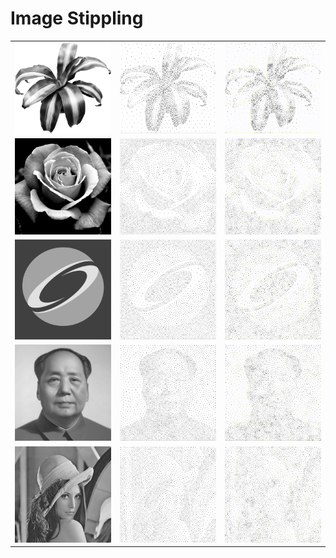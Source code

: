 # Image Stippling

|                           |                                                         |      |
| ------------------------------------------------ | ------------------------------------------------------- | ---- |
| <img width="512" alt="leaves" src="./data/leaves.bmp">  | <img width="512" alt="leaves" src="./imgs/leaves.png">  | <img width="512" alt="leaves" src="./imgs/leaves.gif">      |
| <img width="512" alt="rose" src="./data/rose.bmp">      | <img width="512" alt="rose" src="./imgs/rose.png">      | <img width="512" alt="leaves" src="./imgs/rose.gif">      |
| <img width="512" alt="rose" src="./data/sig20.bmp">     | <img width="512" alt="rose" src="./imgs/sig20.png">     | <img width="512" alt="leaves" src="./imgs/sig20.gif">      |
| <img width="512" alt="rose" src="./data/mao.bmp">       | <img width="512" alt="rose" src="./imgs/mao.png">       | <img width="512" alt="leaves" src="./imgs/mao.gif">      |
| <img width="512" alt="rose" src="./data/lena_gray.bmp"> | <img width="512" alt="rose" src="./imgs/lena_gray.png"> | <img width="512" alt="leaves" src="./imgs/lena_gray.gif">      |
